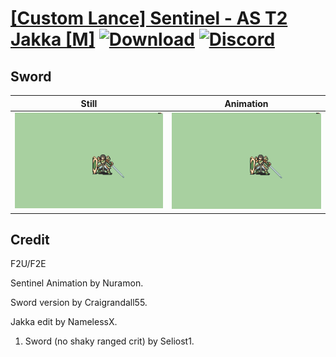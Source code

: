 # [\[Custom Lance\] Sentinel - AS T2 Jakka \[M\]](./) [![Download](https://img.shields.io/badge/Download--red?style=social&logo=github)](https://minhaskamal.github.io/DownGit/#/home?url=https://github.com/Klokinator/FE-Repo/tree/main/Battle%20Animations%2FInfantry%20-%20(Lnc)%20Soldiers%2C%20Halberdiers%2F%5BCustom%20Lance%5D%20Sentinel%20-%20AS%20T2%20Jakka%20%5BM%5D%2F1.%20Sword%20(no%20shaky%20ranged%20crit)) [![Discord](https://img.shields.io/badge/Discord--blue?style=social&logo=discord)](https://discord.gg/C7VNGnyTPA)

## Sword

| Still | Animation |
| :---: | :-------: |
| ![Sword still](./Sword_000.png) | ![Sword](./Sword.gif) |

## Credit

F2U/F2E

Sentinel Animation by Nuramon.

Sword version by Craigrandall55.

Jakka edit by NamelessX.

1. Sword (no shaky ranged crit) by Seliost1.
